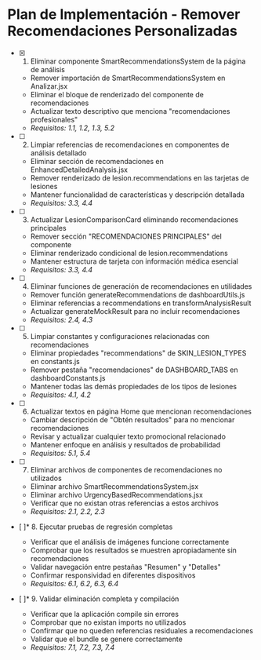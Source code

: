 # Plan de Implementación - Remover Recomendaciones Personalizadas

- [x] 1. Eliminar componente SmartRecommendationsSystem de la página de análisis



  - Remover importación de SmartRecommendationsSystem en Analizar.jsx
  - Eliminar el bloque de renderizado del componente de recomendaciones
  - Actualizar texto descriptivo que menciona "recomendaciones profesionales"
  - _Requisitos: 1.1, 1.2, 1.3, 5.2_

- [ ] 2. Limpiar referencias de recomendaciones en componentes de análisis detallado
  - Eliminar sección de recomendaciones en EnhancedDetailedAnalysis.jsx
  - Remover renderizado de lesion.recommendations en las tarjetas de lesiones
  - Mantener funcionalidad de características y descripción detallada
  - _Requisitos: 3.3, 4.4_

- [ ] 3. Actualizar LesionComparisonCard eliminando recomendaciones principales
  - Remover sección "RECOMENDACIONES PRINCIPALES" del componente
  - Eliminar renderizado condicional de lesion.recommendations
  - Mantener estructura de tarjeta con información médica esencial
  - _Requisitos: 3.3, 4.4_

- [ ] 4. Eliminar funciones de generación de recomendaciones en utilidades
  - Remover función generateRecommendations de dashboardUtils.js
  - Eliminar referencias a recommendations en transformAnalysisResult
  - Actualizar generateMockResult para no incluir recomendaciones
  - _Requisitos: 2.4, 4.3_

- [ ] 5. Limpiar constantes y configuraciones relacionadas con recomendaciones
  - Eliminar propiedades "recommendations" de SKIN_LESION_TYPES en constants.js
  - Remover pestaña "recomendaciones" de DASHBOARD_TABS en dashboardConstants.js
  - Mantener todas las demás propiedades de los tipos de lesiones
  - _Requisitos: 4.1, 4.2_

- [ ] 6. Actualizar textos en página Home que mencionan recomendaciones
  - Cambiar descripción de "Obtén resultados" para no mencionar recomendaciones
  - Revisar y actualizar cualquier texto promocional relacionado
  - Mantener enfoque en análisis y resultados de probabilidad
  - _Requisitos: 5.1, 5.4_

- [ ] 7. Eliminar archivos de componentes de recomendaciones no utilizados
  - Eliminar archivo SmartRecommendationsSystem.jsx
  - Eliminar archivo UrgencyBasedRecommendations.jsx
  - Verificar que no existan otras referencias a estos archivos
  - _Requisitos: 2.1, 2.2, 2.3_

- [ ]* 8. Ejecutar pruebas de regresión completas
  - Verificar que el análisis de imágenes funcione correctamente
  - Comprobar que los resultados se muestren apropiadamente sin recomendaciones
  - Validar navegación entre pestañas "Resumen" y "Detalles"
  - Confirmar responsividad en diferentes dispositivos
  - _Requisitos: 6.1, 6.2, 6.3, 6.4_

- [ ]* 9. Validar eliminación completa y compilación
  - Verificar que la aplicación compile sin errores
  - Comprobar que no existan imports no utilizados
  - Confirmar que no queden referencias residuales a recomendaciones
  - Validar que el bundle se genere correctamente
  - _Requisitos: 7.1, 7.2, 7.3, 7.4_
